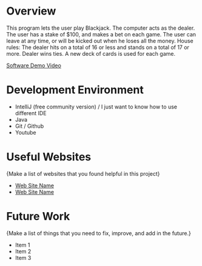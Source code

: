 # Overview
This program lets the user play Blackjack.  The computer
acts as the dealer.  The user has a stake of $100, and
makes a bet on each game.  The user can leave at any time,
or will be kicked out when he loses all the money.
House rules:  The dealer hits on a total of 16 or less
and stands on a total of 17 or more.  Dealer wins ties.
A new deck of cards is used for each game.

[Software Demo Video](http://youtube.link.goes.here)

# Development Environment

* IntelliJ (free community version) / I just want to know how to use different IDE
* Java
* Git / Github
* Youtube


# Useful Websites

{Make a list of websites that you found helpful in this project}
* [Web Site Name](http://url.link.goes.here)
* [Web Site Name](http://url.link.goes.here)

# Future Work

{Make a list of things that you need to fix, improve, and add in the future.}
* Item 1
* Item 2
* Item 3